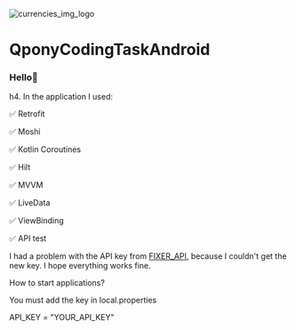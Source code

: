 ![currencies_img_logo](https://user-images.githubusercontent.com/75754448/169709832-bf17bf61-5691-4666-b89b-f44baa12c8a5.jpg)

# QponyCodingTaskAndroid

### Hello👋

h4. In the application I used:

:white_check_mark: Retrofit

:white_check_mark: Moshi

:white_check_mark: Kotlin Coroutines

:white_check_mark: Hilt

:white_check_mark: MVVM

:white_check_mark: LiveData

:white_check_mark: ViewBinding

:white_check_mark: API test


I had a problem with the API key from [FIXER_API](https://fixer.io/), because I couldn't get the new key. I hope everything works fine.
 
 How to start applications?
 
 You must add the key in local.properties

API_KEY = "YOUR_API_KEY"
